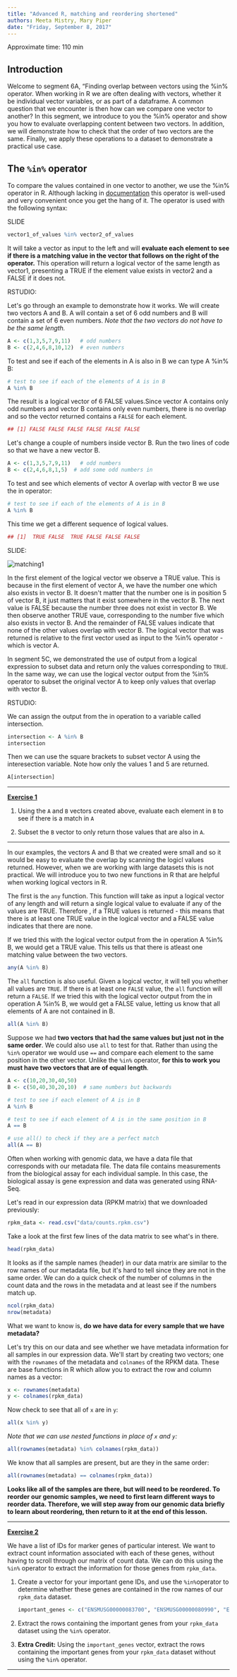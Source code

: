 ```yaml
---
title: "Advanced R, matching and reordering shortened"
authors: Meeta Mistry, Mary Piper
date: "Friday, September 8, 2017"
---
```

Approximate time: 110 min


## Introduction

Welcome to segment 6A, “Finding overlap between vectors using the %in% operator. When working in R we are often dealing with vectors, whether it be individual vector variables, or as part of a dataframe. A common question that we encounter is then how can we compare one vector to another? In this segment, we introduce to you the %in% operator and show you how to evaluate overlapping content between two vectors. In addition, we will demonstrate how to check that the order of two vectors are the same. Finally, we apply these operations to a dataset to demonstrate a practical use case.

##  The `%in%` operator

To compare the values contained in one vector to another, we use the %in% operator in R. Although lacking in [documentation](http://dr-k-lo.blogspot.com/2013/11/) this operator is well-used and very convenient once you get the hang of it. The operator is used with the following syntax: 

SLIDE
```r
vector1_of_values %in% vector2_of_values
```

It will take a vector as input to the left and will **evaluate each element to see if there is a matching value in the vector that follows on the right of the operator.** This operation will return a logical vector of the same length as vector1, presenting a TRUE if the element value exists in vector2 and a FALSE if it does not.


RSTUDIO:

Let's go through an example to demonstrate how it works. We will create two vectors A and B. A will contain a set of 6 odd numbers and B will contain a set of 6 even numbers. *Note that the two vectors do not have to be the same length.*

```r
A <- c(1,3,5,7,9,11)   # odd numbers
B <- c(2,4,6,8,10,12)  # even numbers
```

To test and see if each of the elements in A is also in B we can type A %in% B:

```r
# test to see if each of the elements of A is in B	
A %in% B
```

The result is a logical vector of 6 FALSE values.Since vector A contains only odd numbers and vector B contains only even numbers, there is no overlap and so the vector returned contains a `FALSE` for each element. 

```r
## [1] FALSE FALSE FALSE FALSE FALSE FALSE
```

Let's change a couple of numbers inside vector B. Run the two lines of code so that we have a new vector B.


```r
A <- c(1,3,5,7,9,11)   # odd numbers
B <- c(2,4,6,8,1,5)  # add some odd numbers in 
```


To test and see which elements of vector A overlap with vector B we use the in operator:

```r
# test to see if each of the elements of A is in B
A %in% B
```

This time we get a different sequence of logical values.

```r
## [1]  TRUE FALSE  TRUE FALSE FALSE FALSE
```
SLIDE:

![matching1](../img/in-operator1.png)

In the first element of the logical vector we observe a TRUE value. This is because in the first element of vector A, we have the number one which also exists in vector B. It doesn't matter that the number one is in position 5 of vector B, it just matters that it exist somewhere in the vector B. The next value is FALSE because the number three does not exist in vector B. We then observe another TRUE vaue, corresponding to the number five which also exists in vector B. And the remainder of FALSE values indicate that none of the other values overlap with vector B. The logical vector that was returned is relative to the first vector used as input to the %in% operator - which is vector A.

In segment 5C, we demonstrated the use of output from a logical expression to subset data and return only the values corresponding to `TRUE`. In the same way, we can use the logical vector output from the %in% operator to subset the original vector A to keep only values that overlap with vector B.

RSTUDIO:

We can assign the output from the in operation to a variable called intersection.
```r
intersection <- A %in% B
intersection
```

Then we can use the square brackets to subset vector A using the interesection variable. Note how only the values 1 and 5 are returned.

```r
A[intersection]
```

***
[**Exercise 1**](https://github.com/hbctraining/Intro-to-R/blob/master/results/answer_keys/07_matching_answer_key.md)

1. Using the `A` and `B` vectors created above, evaluate each element in `B` to see if there is a match in `A`

2. Subset the `B` vector to only return those values that are also in `A`.

***

In our examples, the vectors A and B that we created were small and so it would be easy to evaluate the overlap by scanning the logicl values returned. However,  when we are working with large datasets this is not practical. We will introduce you to two new functions in R that are helpful when working logical vectors in R.

The first is the `any` function. This function will take as input a logical vector of any length and will return a single logical value to evaluate if any of the values are TRUE. Therefore , if a TRUE values is returned - this means that there is at least one TRUE value in the logical vector and a FALSE value indicates that there are none.

If we tried this with the logical vector output from the in operation A %in% B, we would get a TRUE value. This tells us that there is atleast one matching value between the two vectors.

```r
any(A %in% B)
```

The `all` function is also useful. Given a logical vector, it will tell you whether all values are `TRUE`. If there is at least one `FALSE` value, the `all` function will return a `FALSE`. If we tried this with the logical vector output from the in operation A %in% B, we would get a FALSE value, letting us know that all elements of A are not contained in B.

```r
all(A %in% B)
```

Suppose we had **two vectors that had the same values but just not in the same order**. We could also use `all` to test for that. Rather than using the `%in%` operator we would use `==` and compare each element to the same position in the other vector. Unlike the `%in%` operator, **for this to work you must have two vectors that are of equal length**.

```r
A <- c(10,20,30,40,50)
B <- c(50,40,30,20,10)  # same numbers but backwards 

# test to see if each element of A is in B
A %in% B

# test to see if each element of A is in the same position in B
A == B

# use all() to check if they are a perfect match
all(A == B)

```

Often when working with genomic data, we have a data file that corresponds with our metadata file. The data file contains measurements from the biological assay for each individual sample. In this case, the biological assay is gene expression and data was generated using RNA-Seq. 

Let's read in our expression data (RPKM matrix) that we downloaded previously:

```r
rpkm_data <- read.csv("data/counts.rpkm.csv")
```

Take a look at the first few lines of the data matrix to see what's in there.

```r
head(rpkm_data)
```

It looks as if the sample names (header) in our data matrix are similar to the row names of our metadata file, but it's hard to tell since they are not in the same order. We can do a quick check of the number of columns in the count data and the rows in the metadata and at least see if the numbers match up. 

```r
ncol(rpkm_data)
nrow(metadata)
```

What we want to know is, **do we have data for every sample that we have metadata?** 

Let's try this on our data and see whether we have metadata information for all samples in our expression data. We'll start by creating two vectors; one with the `rownames` of the metadata and `colnames` of the RPKM data. These are base functions in R which allow you to extract the row and column names as a vector:

```r
x <- rownames(metadata)
y <- colnames(rpkm_data)
```

Now check to see that all of `x` are in `y`:

```r
all(x %in% y)
```

*Note that we can use nested functions in place of `x` and `y`:*

```r
all(rownames(metadata) %in% colnames(rpkm_data))
```

We know that all samples are present, but are they in the same order:

```r
all(rownames(metadata) == colnames(rpkm_data))
```

**Looks like all of the samples are there, but will need to be reordered. To reorder our genomic samples, we need to first learn different ways to reorder data. Therefore, we will step away from our genomic data briefly to learn about reordering, then return to it at the end of this lesson.**

***
[**Exercise 2**](https://github.com/hbctraining/Intro-to-R/blob/master/results/answer_keys/07_matching_answer_key.md)

We have a list of IDs for marker genes of particular interest. We want to extract count information associated with each of these genes, without having to scroll through our matrix of count data. We can do this using the `%in%` operator to extract the information for those genes from `rpkm_data`.

1. Create a vector for your important gene IDs, and use the `%in%`operator to determine whether these genes are contained in the row names of our `rpkm_data` dataset.

	```r
	important_genes <- c("ENSMUSG00000083700", "ENSMUSG00000080990", "ENSMUSG00000065619", "ENSMUSG00000047945", "ENSMUSG00000081010", 	"ENSMUSG00000030970")
	```
	
2. Extract the rows containing the important genes from your `rpkm_data` dataset using the `%in%` operator.

3. **Extra Credit:** Using the `important_genes` vector, extract the rows containing the important genes from your `rpkm_data` dataset without using the `%in%` operator.

***
